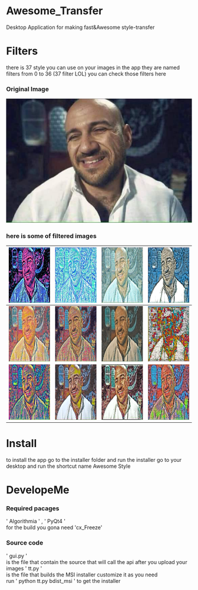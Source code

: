 # Awesome_Transfer
Desktop Application for making fast&Awesome style-transfer

# Filters
there is 37 style you can use on your images in the app they are named filters from 0 to 36 (37 filter LOL)
you can check those filters here<br>
### Original Image 
![alt text](https://github.com/aa-ahmed-aa/Awesome_Transfer/blob/master/images/original.jpg "Filter 0")
<br>
### here is some of filtered images
<img src="https://github.com/aa-ahmed-aa/Awesome_Transfer/blob/master/images/0.jpg" width="150" height="150">  | <img src="https://github.com/aa-ahmed-aa/Awesome_Transfer/blob/master/images/1.jpg" width="150" height="150">  | <img src="https://github.com/aa-ahmed-aa/Awesome_Transfer/blob/master/images/2.jpg" width="150" height="150"> | <img src="https://github.com/aa-ahmed-aa/Awesome_Transfer/blob/master/images/3.jpg" width="150" height="150"> 
--- | --- | --- | ---
<img src="https://github.com/aa-ahmed-aa/Awesome_Transfer/blob/master/images/4.jpg" width="150" height="150">  | <img src="https://github.com/aa-ahmed-aa/Awesome_Transfer/blob/master/images/5.jpg" width="150" height="150">  | <img src="https://github.com/aa-ahmed-aa/Awesome_Transfer/blob/master/images/6.jpg" width="150" height="150"> | <img src="https://github.com/aa-ahmed-aa/Awesome_Transfer/blob/master/images/7.jpg" width="150" height="150"> 
<img src="https://github.com/aa-ahmed-aa/Awesome_Transfer/blob/master/images/8.jpg" width="150" height="150">  | <img src="https://github.com/aa-ahmed-aa/Awesome_Transfer/blob/master/images/9.jpg" width="150" height="150">  | <img src="https://github.com/aa-ahmed-aa/Awesome_Transfer/blob/master/images/10.jpg" width="150" height="150"> | <img src="https://github.com/aa-ahmed-aa/Awesome_Transfer/blob/master/images/11.jpg" width="150" height="150"> 

# Install
to install the app go to the installer folder and run the installer go to your desktop and run the shortcut name Awesome Style

# DevelopeMe
### Required pacages
' Algorithmia ' , ' PyQt4 ' <br>
for the build you gona need 'cx_Freeze' 
### Source code
' gui.py ' <br>
is the file that contain the source that will call the api after you upload your images
' tt.py ' <br>
is the file that builds the MSI installer customize it as you need <br>
run ' python tt.py bdist_msi ' to get the installer